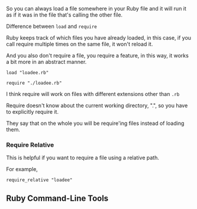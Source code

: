 So you can always load a file somewhere in your Ruby file and it will run it as if it was in the file that's calling the other file.

Difference between `load` and `require`

Ruby keeps track of which files you have already loaded, in this case, if you call require multiple times on the same file, it won't reload it.

And you also don't require a file, you require a feature, in this way, it works a bit more in an abstract manner.

`load "loadee.rb"`

`require "./loadee.rb"`

I think require will work on files with different extensions other than `.rb`

Require doesn't know about the current working directory, ".", so you have to explicitly require it.

They say that on the whole you will be require'ing files instead of loading them.

### Require Relative

This is helpful if you want to require a file using a relative path.

For example,

`require_relative "loadee"`

## Ruby Command-Line Tools
